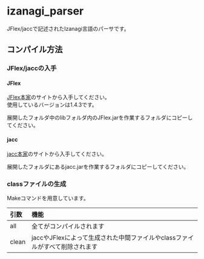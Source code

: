 izanagi_parser
==============

JFlex/jaccで記述されたIzanagi言語のパーサです。  

## コンパイル方法
### JFlex/jaccの入手
#### JFlex
[JFlex本家](http://jflex.de/)のサイトから入手してください。  
使用しているバージョンは1.4.3です。

展開したフォルダ中のlibフォルダ内のJFlex.jarを作業するフォルダにコピーしてください。

#### jacc
[jacc本家](http://web.cecs.pdx.edu/~mpj/jacc/)のサイトから入手してください。  

展開したフォルダにあるjacc.jarを作業するフォルダにコピーしてください。


### classファイルの生成
Makeコマンドを用意しています。

| 引数  | 機能                                                                         |
| :---- | :--------------------------------------------------------------------------- |
| all   | 全てがコンパイルされます                                                     |
| clean | jaccやJFlexによって生成された中間ファイルやclassファイルがすべて削除されます |
